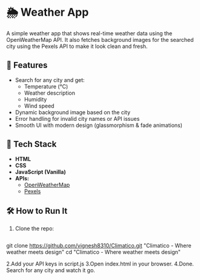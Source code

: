 # 🌦️ Weather App

A simple weather app that shows real-time weather data using the OpenWeatherMap API. It also fetches background images for the searched city using the Pexels API to make it look clean and fresh.

## 🚀 Features

- Search for any city and get:
  - Temperature (°C)
  - Weather description
  - Humidity
  - Wind speed
- Dynamic background image based on the city
- Error handling for invalid city names or API issues
- Smooth UI with modern design (glassmorphism & fade animations)

## 🧱 Tech Stack

- **HTML**
- **CSS**
- **JavaScript (Vanilla)**
- **APIs:**
  - [OpenWeatherMap](https://openweathermap.org/api)
  - [Pexels](https://www.pexels.com/api/)

## 🛠️ How to Run It

1. Clone the repo:

   ```bash
  git clone https://github.com/vignesh8310/Climatico.git "Climatico - Where weather meets design"
  cd "Climatico - Where weather meets design"


2.Add your API keys in script.js
3.Open index.html in your browser.
4.Done. Search for any city and watch it go.



